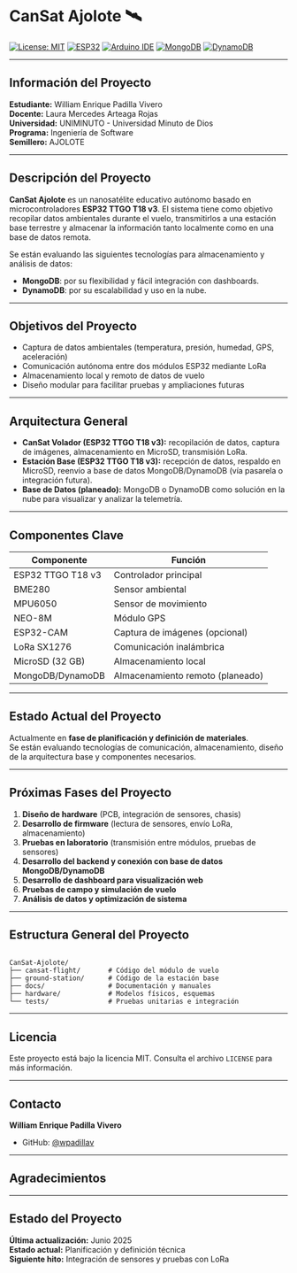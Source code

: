 # CanSat Ajolote 🛰️

[![License: MIT](https://img.shields.io/badge/License-MIT-yellow.svg)](https://opensource.org/licenses/MIT)
[![ESP32](https://img.shields.io/badge/ESP32-TTGO_T18_v3-green.svg)](https://espressif.com)
[![Arduino IDE](https://img.shields.io/badge/Arduino-IDE-blue.svg)](https://arduino.cc)
[![MongoDB](https://img.shields.io/badge/Database-MongoDB-brightgreen.svg)](https://www.mongodb.com)
[![DynamoDB](https://img.shields.io/badge/Database-DynamoDB-ff69b4.svg)](https://aws.amazon.com/dynamodb/)

---

## Información del Proyecto

**Estudiante:** William Enrique Padilla Vivero  
**Docente:** Laura Mercedes Arteaga Rojas  
**Universidad:** UNIMINUTO - Universidad Minuto de Dios  
**Programa:** Ingeniería de Software  
**Semillero:** AJOLOTE  

---

## Descripción del Proyecto

**CanSat Ajolote** es un nanosatélite educativo autónomo basado en microcontroladores **ESP32 TTGO T18 v3**. El sistema tiene como objetivo recopilar datos ambientales durante el vuelo, transmitirlos a una estación base terrestre y almacenar la información tanto localmente como en una base de datos remota.  

Se están evaluando las siguientes tecnologías para almacenamiento y análisis de datos:
- **MongoDB**: por su flexibilidad y fácil integración con dashboards.
- **DynamoDB**: por su escalabilidad y uso en la nube.

---

## Objetivos del Proyecto

- Captura de datos ambientales (temperatura, presión, humedad, GPS, aceleración)
- Comunicación autónoma entre dos módulos ESP32 mediante LoRa
- Almacenamiento local y remoto de datos de vuelo
- Diseño modular para facilitar pruebas y ampliaciones futuras

---

## Arquitectura General

- **CanSat Volador (ESP32 TTGO T18 v3):** recopilación de datos, captura de imágenes, almacenamiento en MicroSD, transmisión LoRa.
- **Estación Base (ESP32 TTGO T18 v3):** recepción de datos, respaldo en MicroSD, reenvío a base de datos MongoDB/DynamoDB (vía pasarela o integración futura).
- **Base de Datos (planeado):** MongoDB o DynamoDB como solución en la nube para visualizar y analizar la telemetría.

---

## Componentes Clave

| Componente         | Función                            |
|--------------------|-------------------------------------|
| ESP32 TTGO T18 v3  | Controlador principal               |
| BME280             | Sensor ambiental                    |
| MPU6050            | Sensor de movimiento                |
| NEO-8M             | Módulo GPS                          |
| ESP32-CAM          | Captura de imágenes (opcional)      |
| LoRa SX1276        | Comunicación inalámbrica            |
| MicroSD (32 GB)    | Almacenamiento local                |
| MongoDB/DynamoDB   | Almacenamiento remoto (planeado)    |

---

## Estado Actual del Proyecto

Actualmente en **fase de planificación y definición de materiales**.  
Se están evaluando tecnologías de comunicación, almacenamiento, diseño de la arquitectura base y componentes necesarios.

---

## Próximas Fases del Proyecto

1. **Diseño de hardware** (PCB, integración de sensores, chasis)
2. **Desarrollo de firmware** (lectura de sensores, envío LoRa, almacenamiento)
3. **Pruebas en laboratorio** (transmisión entre módulos, pruebas de sensores)
4. **Desarrollo del backend y conexión con base de datos MongoDB/DynamoDB**
5. **Desarrollo de dashboard para visualización web**
6. **Pruebas de campo y simulación de vuelo**
7. **Análisis de datos y optimización de sistema**

---

## Estructura General del Proyecto

```

CanSat-Ajolote/
├── cansat-flight/       # Código del módulo de vuelo
├── ground-station/      # Código de la estación base
├── docs/                # Documentación y manuales
├── hardware/            # Modelos físicos, esquemas
└── tests/               # Pruebas unitarias e integración

```

---

## Licencia

Este proyecto está bajo la licencia MIT. Consulta el archivo `LICENSE` para más información.

---

## Contacto

**William Enrique Padilla Vivero**  
- GitHub: [@wpadillav](https://github.com/wpadillav)  

---

## Agradecimientos


---

## Estado del Proyecto

**Última actualización:** Junio 2025  
**Estado actual:** Planificación y definición técnica  
**Siguiente hito:** Integración de sensores y pruebas con LoRa

